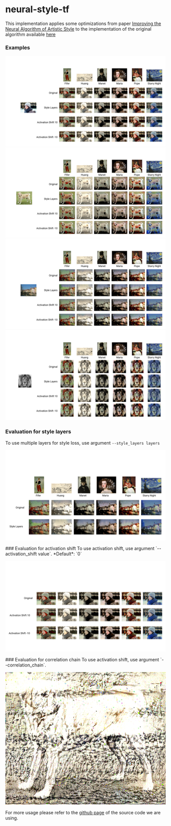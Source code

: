 # neural-style-tf
This implementation applies some optimizations from paper [Improving the Neural Algorithm of Artistic Style](https://arxiv.org/abs/1605.04603) to the implementation of the original algorithm available [here](https://github.com/cysmith/neural-style-tf)
### Examples 
<p align="center">
<img src="examples/evaluation/images/image2.png">
<img src="examples/evaluation/images/image3.png">
<img src="examples/evaluation/images/image4.png">
<img src="examples/evaluation/images/image6.png">
</p>

### Evaluation for style layers
To use multiple layers for style loss, use argument `--style_layers layers`
<p align="center">
<img src="examples/evaluation/images/image5.png">
</p>
### Evaluation for activation shift
To use activation shift, use argument `--activation_shift value`. *Default*: `0`
<p align="center">
<img src="examples/evaluation/images/image7.png">
</p>
### Evaluation for correlation chain
To use activation shift, use argument `--correlation_chain`. 
<p align="center">
<img src="examples/evaluation/images/image1.png">
</p>

For more usage please refer to the [github page](https://github.com/cysmith/neural-style-tf) of the source code we are using.

